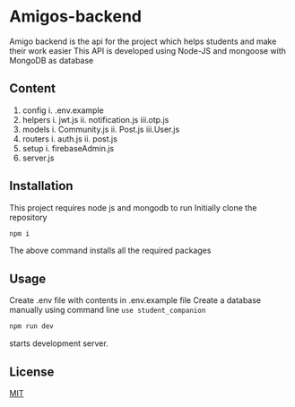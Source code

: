 # Amigos-backend
Amigo backend is the api for the project which helps students and make their work easier
This API is developed using Node-JS and mongoose with MongoDB as database
## Content
1. config
    i. .env.example
2. helpers
    i.  jwt.js
    ii. notification.js
    iii.otp.js
3. models
    i.  Community.js
    ii. Post.js
    iii.User.js
4. routers
    i.  auth.js
    ii. post.js
5. setup
    i.  firebaseAdmin.js
6. server.js

## Installation
This project requires node js and mongodb to run
Initially clone the repository
```bash
npm i
```
The above command installs all the required packages

## Usage
Create .env file with contents in .env.example file
Create a database manually using command line `use student_companion`

```bash
npm run dev
```
starts development server.

## License
[MIT](https://choosealicense.com/licenses/mit/)
